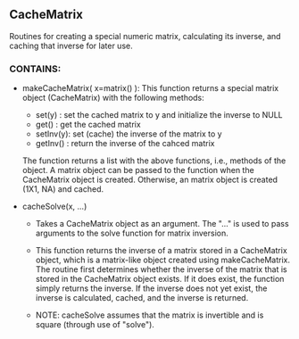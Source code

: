 ## CacheMatrix

Routines for creating a special numeric matrix, calculating its inverse, and caching that inverse for later use.

### CONTAINS:
 - makeCacheMatrix( x=matrix() ): This function returns a special matrix object (CacheMatrix) with the following methods:
   - set(y)   : set the cached matrix to y and initialize the inverse to NULL
   - get()    : get the cached matrix
   - setInv(y): set (cache) the inverse of the matrix to y 
   - getInv() : return the inverse of the cahced matrix 

   The function returns a list with the above functions, i.e., methods of the object. A matrix object can be passed to the function when the CacheMatrix object is created.  Otherwise, an matrix object is created (1X1, NA) and cached. 

 - cacheSolve(x, ...)
   - Takes a CacheMatrix object as an argument. The "..." is used to pass arguments to the solve function for matrix inversion.

   - This function returns the inverse of a matrix stored in a CacheMatrix object, which is a matrix-like object created using makeCacheMatrix. The routine first determines whether the inverse of the matrix that is stored in the CacheMatrix object  exists. If it does exist, the function simply returns the inverse.  If the inverse does not yet exist, the inverse is  calculated, cached, and the inverse is returned.  

   - NOTE: cacheSolve assumes that the matrix is invertible and is square (through use of "solve").
